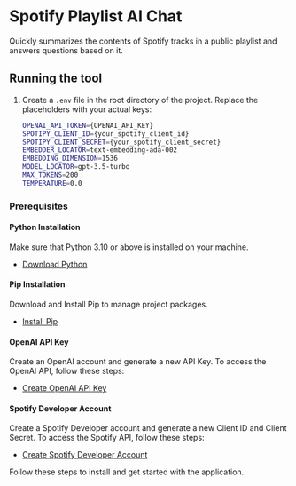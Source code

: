 # Spotify Playlist AI Chat

Quickly summarizes the contents of Spotify tracks in a public playlist and answers questions based on it.


## Running the tool

1. Create a `.env` file in the root directory of the project. Replace the placeholders with your actual keys:

   ```bash
   OPENAI_API_TOKEN={OPENAI_API_KEY}
   SPOTIPY_CLIENT_ID={your_spotify_client_id}
   SPOTIPY_CLIENT_SECRET={your_spotify_client_secret}
   EMBEDDER_LOCATOR=text-embedding-ada-002
   EMBEDDING_DIMENSION=1536
   MODEL_LOCATOR=gpt-3.5-turbo
   MAX_TOKENS=200
   TEMPERATURE=0.0


### Prerequisites

#### Python Installation

Make sure that Python 3.10 or above is installed on your machine.

- [Download Python](https://www.python.org/downloads/)

#### Pip Installation

Download and Install Pip to manage project packages.

- [Install Pip](https://pip.pypa.io/en/stable/installation/)

#### OpenAI API Key

Create an OpenAI account and generate a new API Key. To access the OpenAI API, follow these steps:

- [Create OpenAI API Key](https://openai.com/product)

#### Spotify Developer Account

Create a Spotify Developer account and generate a new Client ID and Client Secret. To access the Spotify API, follow these steps:

- [Create Spotify Developer Account](https://developer.spotify.com/dashboard/applications)

Follow these steps to install and get started with the application.

